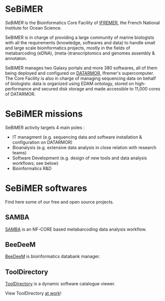 # SeBiMER 

*SeBiMER* is the Bioinformatics Core Facility of [IFREMER](https://wwz.ifremer.fr/en/), the French National Institute for Ocean Science. 

SeBiMER is in charge of providing a large community of marine biologists with all the requirements (knowledge, softwares and data) to handle small and large scale bioinformatics projects, mostly in the fields of metabarcoding (eDNA), (meta-)transcriptomics and genomes assembly & annotaton.

SeBiMER manages two Galaxy portals and more 380 softwares, all of them being deployed and configured on [DATARMOR](https://www.top500.org/site/50682), Ifremer's supercomputer. The Core Facility is also in charge of managing sequencing data on behalf of biologists: data is organized using EDAM ontology, stored on high-performance and secured disk storage and made accessible to 11,000 cores of DATARMOR.

# SeBiMER missions

SeBiMER activity targets 4 main poles : 
- IT managment (e.g. sequencing data and software installation & configuration on DATARMOR)
- Bioanalysis (e.g. extensive data analysis in close relation with research teams)
- Software Development (e.g. design of new tools and data analysis workflows; see below)
- Bioinformatics R&D

# SeBiMER softwares

Find here some of our free and open source projects.

## SAMBA

[SAMBA](https://github.com/ifremer-bioinformatics/samba) is an NF-CORE based metabarcoding data analysis workflow.

## BeeDeeM

[BeeDeeM](https://github.com/ifremer-bioinformatics/BeeDeeM) is bioinformatics databank manager.

## ToolDirectory

[ToolDirectory](https://github.com/ifremer-bioinformatics/ToolDirectory) is a dynamic software catalogue viewer.

View ToolDirectory [at work](./ToolDirectorySample)!

